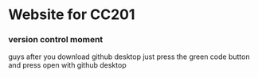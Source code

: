 # Website for CC201
### version control moment
guys after you download github desktop just press the green code button and press open with github desktop
